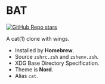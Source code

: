 # BAT

[![GitHub Repo stars](https://img.shields.io/github/stars/sharkdp/bat?style=social)](https://github.com/sharkdp/bat)

A cat(1) clone with wings.

- Installed by **Homebrew**.
- Source `zshrc.zsh` and `zshenv.zsh`.
- XDG Base Directory Specification.
- Theme is **Nord**.
- Alias `cat`.
